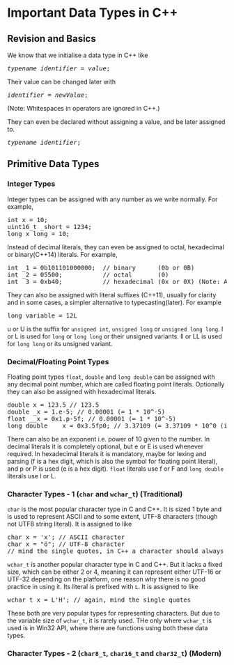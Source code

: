 # Important Data Types in C++  
## Revision and Basics  
We know that we initialise a data type in C++ like  
<pre><em>typename identifier</em> = <em>value</em>;</pre>  
Their value can be changed later with  
<pre><em>identifier </em>=<em> newValue</em>;</pre> (Note: Whitespaces in operators are ignored in C++.)  
They can even be declared without assigning a value, and be later assigned to.  
<pre><em>typename identifier</em>;</pre>  
## Primitive Data Types  
### Integer Types  
Integer types can be assigned with any number as we write normally. For example,  
<pre>int x = 10;
uint16_t _short = 1234;
long x_long = 10;</pre>  
Instead of decimal literals, they can even be assigned to octal, hexadecimal or binary(C++14) literals. For example,  
<pre>int _1 = 0b101101000000;  // binary      (0b or 0B)
int _2 = 05500;           // octal       (0)
int _3 = 0xb40;           // hexadecimal (0x or 0X) (Note: Alphabets in hexadecimal literals are case-sensitive.)</pre>  
They can also be assigned with literal suffixes (C++11), usually for clarity and in some cases, a simpler alternative to typecasting(later). For example  
<pre>long variable = 12L</pre>  
u or U is the suffix for `unsigned int`, `unsigned long` or `unsigned long long`. l or L is used for `long` or `long long` or their unsigned variants. ll or LL is used for `long long` or its unsigned variant.  
### Decimal/Floating Point Types  
Floating point types `float`, `double` and `long double` can be assigned with any decimal point number, which are called floating point literals. Optionally they can also be assigned with hexadecimal literals.  
<pre>double x = 123.5 // 123.5
double _x = 1.e-5; // 0.00001 (= 1 * 10^-5)
float __x = 0x1.p-5f; // 0.00001 (= 1 * 10^-5)
long double ___x = 0x3.5fp0; // 3.37109 (= 3.37109 * 10^0 (i.e. 1))
</pre>  
There can also be an exponent i.e. power of 10 given to the number. In decimal literals it is completely optional, but e or E is used whenever required. In hexadecimal literals it is mandatory, maybe for lexing and parsing (f is a hex digit, which is also the symbol for floating point literal), and p or P is used (e is a hex digit). `float` literals use f or F and `long double` literals use l or L.  
### Character Types - 1 (`char` and `wchar_t`) (Traditional)  
`char` is the most popular character type in C and C++. It is sized 1 byte and is used to represent ASCII and to some extent, UTF-8 characters (though not UTF8 string literal). It is assigned to like  
<pre>char x = 'x'; // ASCII character
char x = "ö"; // UTF-8 character
// mind the single quotes, in C++ a character should always have single quote
</pre>  
`wchar_t` is another popular character type in C and C++. But it lacks a fixed size, which can be either 2 or 4, meaning it can represent either UTF-16 or UTF-32 depending on the platform, one reason why there is no good practice in using it. Its literal is prefixed with `L`. It is assigned to like  
<pre>wchar_t x = L'H'; // again, mind the single quotes</pre>  
These both are very popular types for representing characters. But due to the variable size of `wchar_t`, it is rarely used. THe only where `wchar_t` is used is in Win32 API, where there are functions using both these data types.  
### Character Types - 2 (`char8_t`, `char16_t` and `char32_t`) (Modern)  
